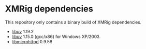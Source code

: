 # XMRig dependencies
This repository only contains a binary build of XMRig dependencies. 

* [libuv](https://github.com/libuv/libuv) 1.19.2
* [libuv](https://github.com/libuv/libuv) 1.15.0 (gcc/x86) for Windows XP/2003.
* [libmicrohttpd](https://www.gnu.org/software/libmicrohttpd) 0.9.58 
